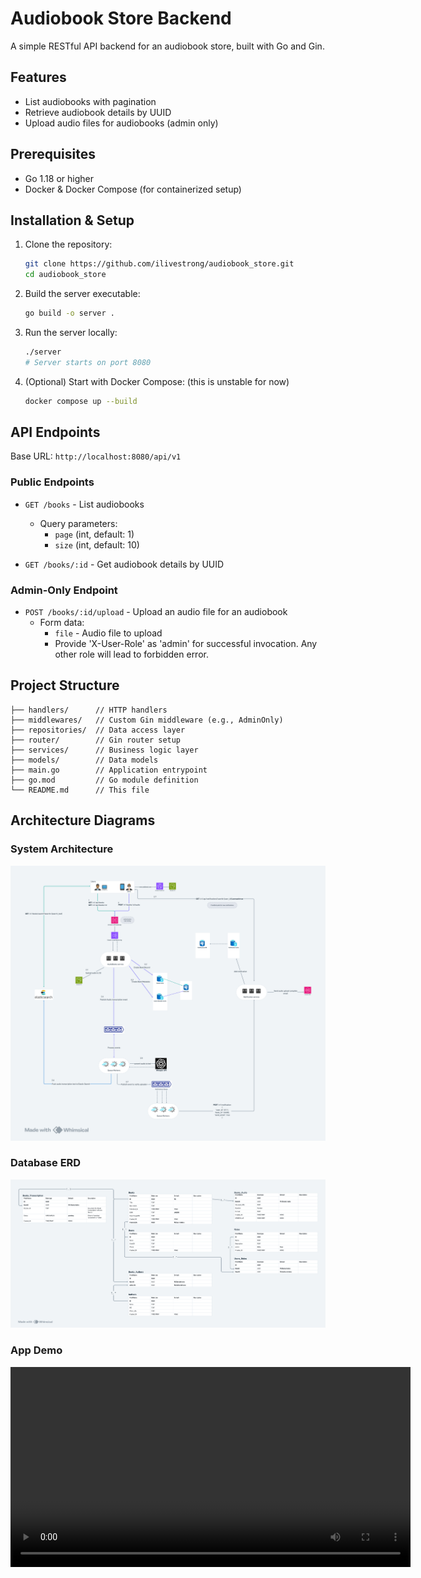 # Audiobook Store Backend

A simple RESTful API backend for an audiobook store, built with Go and Gin.

## Features

- List audiobooks with pagination
- Retrieve audiobook details by UUID
- Upload audio files for audiobooks (admin only)

## Prerequisites

- Go 1.18 or higher
- Docker & Docker Compose (for containerized setup)

## Installation & Setup

1. Clone the repository:

   ```bash
   git clone https://github.com/ilivestrong/audiobook_store.git
   cd audiobook_store
   ```

2. Build the server executable:

   ```bash
   go build -o server .
   ```

3. Run the server locally:

   ```bash
   ./server
   # Server starts on port 8080
   ```

4. (Optional) Start with Docker Compose: (this is unstable for now)

   ```bash
   docker compose up --build
   ```

## API Endpoints

Base URL: `http://localhost:8080/api/v1`

### Public Endpoints

- `GET /books` - List audiobooks

  - Query parameters:
    - `page` (int, default: 1)
    - `size` (int, default: 10)

- `GET /books/:id` - Get audiobook details by UUID

### Admin-Only Endpoint

- `POST /books/:id/upload` - Upload an audio file for an audiobook
  - Form data:
    - `file` - Audio file to upload
    - Provide 'X-User-Role' as 'admin' for successful invocation. Any other role will lead to forbidden error.

## Project Structure

```
├── handlers/      // HTTP handlers
├── middlewares/   // Custom Gin middleware (e.g., AdminOnly)
├── repositories/  // Data access layer
├── router/        // Gin router setup
├── services/      // Business logic layer
├── models/        // Data models
├── main.go        // Application entrypoint
├── go.mod         // Go module definition
└── README.md      // This file
```

## Architecture Diagrams

### System Architecture

![System Architecture](system_architecture.png)

### Database ERD

![Database ERD](DB%20Model.png)

### App Demo

 <video src="audiobooks_store_demo.mp4" controls width="640" />

## License

This project is licensed under the MIT License. See [LICENSE](LICENSE) for details.
